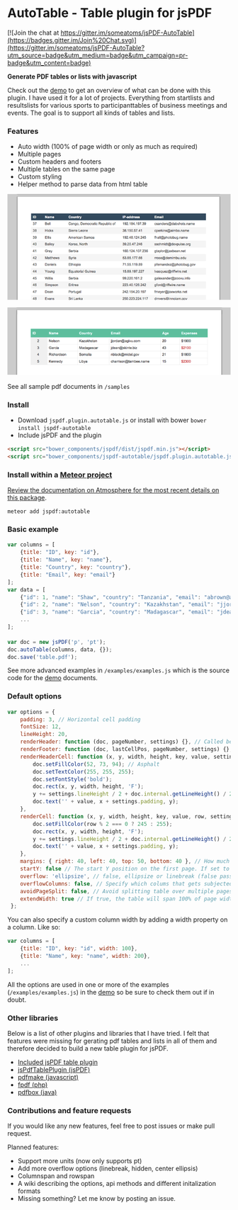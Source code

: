 # AutoTable - Table plugin for jsPDF

[![Join the chat at https://gitter.im/someatoms/jsPDF-AutoTable](https://badges.gitter.im/Join%20Chat.svg)](https://gitter.im/someatoms/jsPDF-AutoTable?utm_source=badge&utm_medium=badge&utm_campaign=pr-badge&utm_content=badge)

**Generate PDF tables or lists with javascript**

Check out the [demo](https://someatoms.github.io/jsPDF-AutoTable/) to get an overview of what can be done with this plugin. I have used it for a lot of projects. Everything from startlists and resultslists for various sports to participanttables of business meetings and events. The goal is to support all kinds of tables and lists.

### Features
- Auto width (100% of page width or only as much as required)
- Multiple pages
- Custom headers and footers
- Multiple tables on the same page
- Custom styling
- Helper method to parse data from html table

![sample javascript table pdf](sample.png)

![sample javascript table pdf](sample2.png)

See all sample pdf documents in `/samples`

### Install
- Download `jspdf.plugin.autotable.js` or install with bower  `bower install jspdf-autotable`
- Include jsPDF and the plugin

```html
<script src="bower_components/jspdf/dist/jspdf.min.js"></script>
<script src="bower_components/jspdf-autotable/jspdf.plugin.autotable.js"></script>
```

### Install within a [Meteor project](http://meteor.com)

[Review the documentation on Atmosphere for the most recent details on this
package](https://atmospherejs.com/jspdf/autotable).

    meteor add jspdf:autotable

### Basic example

```javascript
var columns = [
    {title: "ID", key: "id"},
    {title: "Name", key: "name"}, 
    {title: "Country", key: "country"}, 
    {title: "Email", key: "email"}
];
var data = [
    {"id": 1, "name": "Shaw", "country": "Tanzania", "email": "abrown@avamba.info"},
    {"id": 2, "name": "Nelson", "country": "Kazakhstan", "email": "jjordan@agivu.com"},
    {"id": 3, "name": "Garcia", "country": "Madagascar", "email": "jdean@skinte.biz"},
    ...
];

var doc = new jsPDF('p', 'pt');
doc.autoTable(columns, data, {});
doc.save('table.pdf');
```

See more advanced examples in `/examples/examples.js` which is the source code for the [demo](https://someatoms.github.io/jsPDF-AutoTable/) documents.

### Default options

```javascript
var options = {
    padding: 3, // Horizontal cell padding
    fontSize: 12,
    lineHeight: 20,
    renderHeader: function (doc, pageNumber, settings) {}, // Called before every page
    renderFooter: function (doc, lastCellPos, pageNumber, settings) {}, // Called at the end of every page
    renderHeaderCell: function (x, y, width, height, key, value, settings) {
        doc.setFillColor(52, 73, 94); // Asphalt
        doc.setTextColor(255, 255, 255);
        doc.setFontStyle('bold');
        doc.rect(x, y, width, height, 'F');
        y += settings.lineHeight / 2 + doc.internal.getLineHeight() / 2 - 2.5;
        doc.text('' + value, x + settings.padding, y);
    },
    renderCell: function (x, y, width, height, key, value, row, settings) {
        doc.setFillColor(row % 2 === 0 ? 245 : 255);
        doc.rect(x, y, width, height, 'F');
        y += settings.lineHeight / 2 + doc.internal.getLineHeight() / 2 - 2.5;
        doc.text('' + value, x + settings.padding, y);
    },
    margins: { right: 40, left: 40, top: 50, bottom: 40 }, // How much space around the table
    startY: false // The start Y position on the first page. If set to false, top margin is used
    overflow: 'ellipsize', // false, ellipsize or linebreak (false passes the raw text to renderCell)
    overflowColumns: false, // Specify which colums that gets subjected to the overflow method chosen. false indicates all
    avoidPageSplit: false, // Avoid splitting table over multiple pages (starts drawing table on fresh page instead). Only relevant if startY option is set.
    extendWidth: true // If true, the table will span 100% of page width minus horizontal margins.
 };
```

You can also specify a custom column width by adding a width property on a column. Like so:

```javascript
var columns = [
    {title: "ID", key: "id", width: 100},
    {title: "Name", key: "name", width: 200},
    ...
];
```

All the options are used in one or more of the examples (`/examples/examples.js`) in the [demo](https://someatoms.github.io/jsPDF-AutoTable/) so be sure to check them out if in doubt.

### Other libraries
Below is a list of other plugins and libraries that I have tried. I felt that features were missing for gerating pdf tables and lists in all of them and therefore decided to build a new table plugin for jsPDF.

- [Included jsPDF table plugin](https://github.com/MrRio/jsPDF/blob/master/jspdf.plugin.cell.js)
- [jsPdfTablePlugin (jsPDF)](https://github.com/Prashanth-Nelli/jsPdfTablePlugin)
- [pdfmake (javascript)](https://github.com/bpampuch/pdfmake)
- [fpdf (php)](http://www.fpdf.org/)
- [pdfbox (java)](https://pdfbox.apache.org/) 

### Contributions and feature requests
If you would like any new features, feel free to post issues or make pull request.

Planned features:
- Support more units (now only supports pt)
- Add more overflow options (linebreak, hidden, center ellipsis)
- Columnspan and rowspan
- A wiki describing the options, api methods and different initalization formats
- Missing something? Let me know by posting an issue.

